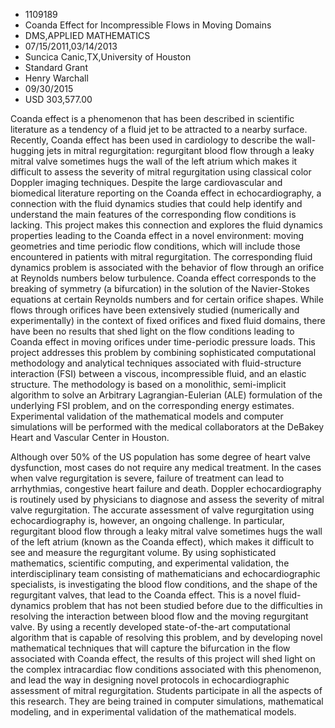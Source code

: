 
* 1109189
* Coanda Effect for Incompressible Flows in Moving Domains
* DMS,APPLIED MATHEMATICS
* 07/15/2011,03/14/2013
* Suncica Canic,TX,University of Houston
* Standard Grant
* Henry Warchall
* 09/30/2015
* USD 303,577.00

Coanda effect is a phenomenon that has been described in scientific literature
as a tendency of a fluid jet to be attracted to a nearby surface. Recently,
Coanda effect has been used in cardiology to describe the wall-hugging jets in
mitral regurgitation: regurgitant blood flow through a leaky mitral valve
sometimes hugs the wall of the left atrium which makes it difficult to assess
the severity of mitral regurgitation using classical color Doppler imaging
techniques. Despite the large cardiovascular and biomedical literature reporting
on the Coanda effect in echocardiography, a connection with the fluid dynamics
studies that could help identify and understand the main features of the
corresponding flow conditions is lacking. This project makes this connection and
explores the fluid dynamics properties leading to the Coanda effect in a novel
environment: moving geometries and time periodic flow conditions, which will
include those encountered in patients with mitral regurgitation. The
corresponding fluid dynamics problem is associated with the behavior of flow
through an orifice at Reynolds numbers below turbulence. Coanda effect
corresponds to the breaking of symmetry (a bifurcation) in the solution of the
Navier-Stokes equations at certain Reynolds numbers and for certain orifice
shapes. While flows through orifices have been extensively studied (numerically
and experimentally) in the context of fixed orifices and fixed fluid domains,
there have been no results that shed light on the flow conditions leading to
Coanda effect in moving orifices under time-periodic pressure loads. This
project addresses this problem by combining sophisticated computational
methodology and analytical techniques associated with fluid-structure
interaction (FSI) between a viscous, incompressible fluid, and an elastic
structure. The methodology is based on a monolithic, semi-implicit algorithm to
solve an Arbitrary Lagrangian-Eulerian (ALE) formulation of the underlying FSI
problem, and on the corresponding energy estimates. Experimental validation of
the mathematical models and computer simulations will be performed with the
medical collaborators at the DeBakey Heart and Vascular Center in Houston.

Although over 50% of the US population has some degree of heart valve
dysfunction, most cases do not require any medical treatment. In the cases when
valve regurgitation is severe, failure of treatment can lead to arrhythmias,
congestive heart failure and death. Doppler echocardiography is routinely used
by physicians to diagnose and assess the severity of mitral valve regurgitation.
The accurate assessment of valve regurgitation using echocardiography is,
however, an ongoing challenge. In particular, regurgitant blood flow through a
leaky mitral valve sometimes hugs the wall of the left atrium (known as the
Coanda effect), which makes it difficult to see and measure the regurgitant
volume. By using sophisticated mathematics, scientific computing, and
experimental validation, the interdisciplinary team consisting of mathematicians
and echocardiographic specialists, is investigating the blood flow conditions,
and the shape of the regurgitant valves, that lead to the Coanda effect. This is
a novel fluid-dynamics problem that has not been studied before due to the
difficulties in resolving the interaction between blood flow and the moving
regurgitant valve. By using a recently developed state-of-the-art computational
algorithm that is capable of resolving this problem, and by developing novel
mathematical techniques that will capture the bifurcation in the flow associated
with Coanda effect, the results of this project will shed light on the complex
intracardiac flow conditions associated with this phenomenon, and lead the way
in designing novel protocols in echocardiographic assessment of mitral
regurgitation. Students participate in all the aspects of this research. They
are being trained in computer simulations, mathematical modeling, and in
experimental validation of the mathematical models.
